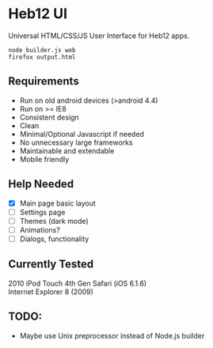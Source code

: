 # Heb12 UI
Universal HTML/CSS/JS User Interface for Heb12 apps.  
```
node builder.js web
firefox output.html
```

## Requirements
* Run on old android devices (>android 4.4)
* Run on >= IE8
* Consistent design
* Clean
* Minimal/Optional Javascript if needed
* No unnecessary large frameworks
* Maintainable and extendable
* Mobile friendly

## Help Needed
- [x] Main page basic layout
- [ ] Settings page
- [ ] Themes (dark mode)
- [ ] Animations?
- [ ] Dialogs, functionality

## Currently Tested
2010 iPod Touch 4th Gen Safari (iOS 6.1.6)  
Internet Explorer 8 (2009)  

## TODO:
- Maybe use Unix preprocessor instead of Node.js builder
